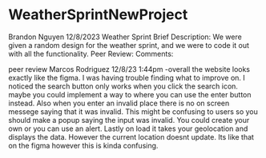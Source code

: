 # WeatherSprintNewProject
Brandon Nguyen
12/8/2023
Weather Sprint
Brief Description: We were given a random design for the weather sprint, and we were to code it out with all the functionality.
Peer Review:
Comments: 


peer review Marcos Rodriguez 12/8/23 1:44pm
-overall the website looks exactly like the figma. I was having trouble finding what to improve on. I noticed the search button only works when you click the search icon. maybe you could implement a way to where you can use the enter button instead. Also when you enter an invalid place there is no on screen messege saying that it was invalid. This might be confusing to users so you should make a popup saying the input was invalid. You could create your own or you can use an alert. Lastly on load it takes your geolocation and displays the data. However the current location doesnt update. Its like that on the figma however  this is kinda confusing. 
